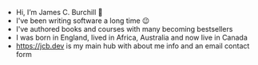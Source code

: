 - Hi, I’m James C. Burchill 👋
- I've been writing software a long time 😉 
- I've authored books and courses with many becoming bestsellers
- I was born in England, lived in Africa, Australia and now live in Canada
- https://jcb.dev is my main hub with about me info and an email contact form


<!---
jamesburchill/jamesburchill is a ✨ special ✨ repository because its `README.md` (this file) appears on your GitHub profile.
You can click the Preview link to take a look at your changes.
--->
